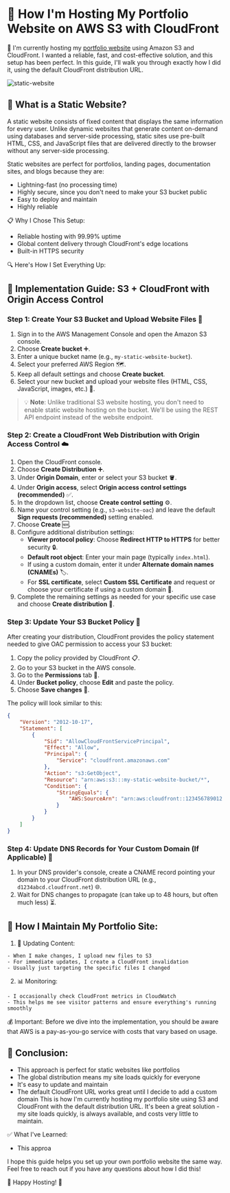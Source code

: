 # 🚀 How I'm Hosting My Portfolio Website on AWS S3 with CloudFront

🌟 I'm currently hosting my [portfolio website](https://d2b2q92b8w3i9s.cloudfront.net/portfolio.html) using Amazon S3 and CloudFront. I wanted a reliable, fast, and cost-effective solution, and this setup has been perfect. In this guide, I'll walk you through exactly how I did it, using the default CloudFront distribution URL.


![static-website](https://github.com/user-attachments/assets/103084c3-aad8-468b-a7e3-2d64d107cab7)


## 🤔 What is a Static Website?
A static website consists of fixed content that displays the same information for every user. Unlike dynamic websites that generate content on-demand using databases and server-side processing, static sites use pre-built HTML, CSS, and JavaScript files that are delivered directly to the browser without any server-side processing.

Static websites are perfect for portfolios, landing pages, documentation sites, and blogs because they are:
- Lightning-fast (no processing time)
- Highly secure, since you don't need to make your S3 bucket public
- Easy to deploy and maintain
- Highly reliable

📋 Why I Chose This Setup:
- Reliable hosting with 99.99% uptime
- Global content delivery through CloudFront's edge locations
- Built-in HTTPS security

🔍 Here's How I Set Everything Up:

## 🚀 Implementation Guide: S3 + CloudFront with Origin Access Control

### Step 1: Create Your S3 Bucket and Upload Website Files 📂

1. Sign in to the AWS Management Console and open the Amazon S3 console.
2. Choose **Create bucket** ➕.
3. Enter a unique bucket name (e.g., `my-static-website-bucket`).
4. Select your preferred AWS Region 🗺️.
5. Keep all default settings and choose **Create bucket**.
6. Select your new bucket and upload your website files (HTML, CSS, JavaScript, images, etc.) 📄.

> 💡 **Note**: Unlike traditional S3 website hosting, you don't need to enable static website hosting on the bucket. We'll be using the REST API endpoint instead of the website endpoint.

### Step 2: Create a CloudFront Web Distribution with Origin Access Control ☁️

1. Open the CloudFront console.
2. Choose **Create Distribution** ➕.
3. Under **Origin Domain**, enter or select your S3 bucket 🪣.
4. Under **Origin access**, select **Origin access control settings (recommended)** ✅.
5. In the dropdown list, choose **Create control setting** ⚙️.
6. Name your control setting (e.g., `s3-website-oac`) and leave the default **Sign requests (recommended)** setting enabled.
7. Choose **Create** 🆕.
8. Configure additional distribution settings:
   - **Viewer protocol policy**: Choose **Redirect HTTP to HTTPS** for better security 🔒.
   - **Default root object**: Enter your main page (typically `index.html`).
   - If using a custom domain, enter it under **Alternate domain names (CNAMEs)** 🏷️.
   - For **SSL certificate**, select **Custom SSL Certificate** and request or choose your certificate if using a custom domain 📜.
9. Complete the remaining settings as needed for your specific use case and choose **Create distribution** 🚀.

### Step 3: Update Your S3 Bucket Policy 📝

After creating your distribution, CloudFront provides the policy statement needed to give OAC permission to access your S3 bucket:

1. Copy the policy provided by CloudFront 📋.
2. Go to your S3 bucket in the AWS console.
3. Go to the **Permissions** tab 🔑.
4. Under **Bucket policy**, choose **Edit** and paste the policy.
5. Choose **Save changes** 💾.

The policy will look similar to this:

```json
{
    "Version": "2012-10-17",
    "Statement": [
        {
            "Sid": "AllowCloudFrontServicePrincipal",
            "Effect": "Allow",
            "Principal": {
                "Service": "cloudfront.amazonaws.com"
            },
            "Action": "s3:GetObject",
            "Resource": "arn:aws:s3:::my-static-website-bucket/*",
            "Condition": {
                "StringEquals": {
                    "AWS:SourceArn": "arn:aws:cloudfront::123456789012:distribution/EDFDVBD6EXAMPLE"
                }
            }
        }
    ]
}
```

### Step 4: Update DNS Records for Your Custom Domain (If Applicable) 🔄

1. In your DNS provider's console, create a CNAME record pointing your domain to your CloudFront distribution URL (e.g., `d1234abcd.cloudfront.net`) 🌐.
2. Wait for DNS changes to propagate (can take up to 48 hours, but often much less) ⏳.


## 🔄 How I Maintain My Portfolio Site:

1. 📝 Updating Content:
```
- When I make changes, I upload new files to S3
- For immediate updates, I create a CloudFront invalidation
- Usually just targeting the specific files I changed
```

2. 📊 Monitoring:
```
- I occasionally check CloudFront metrics in CloudWatch
- This helps me see visitor patterns and ensure everything's running smoothly
```

💰 Important: Before we dive into the implementation, you should be aware that AWS is a pay-as-you-go service with costs that vary based on usage.

## 🎯 Conclusion:
- This approach is perfect for static websites like portfolios
- The global distribution means my site loads quickly for everyone
- It's easy to update and maintain
- The default CloudFront URL works great until I decide to add a custom domain
This is how I'm currently hosting my portfolio site using S3 and CloudFront with the default distribution URL. It's been a great solution - my site loads quickly, is always available, and costs very little to maintain.

✅ What I've Learned:
- This approa

I hope this guide helps you set up your own portfolio website the same way. Feel free to reach out if you have any questions about how I did this!

🌟 Happy Hosting! 🌟
